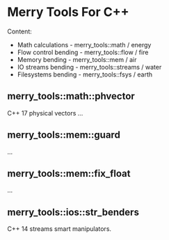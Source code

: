 # Merry Tools For C++

Content:
* Math calculations    - merry_tools::math / energy
* Flow control bending - merry_tools::flow / fire
* Memory bending       - merry_tools::mem / air
* IO streams  bending - merry_tools::streams / water
* Filesystems bending - merry_tools::fsys / earth

## merry_tools::math::phvector

C++ 17 physical vectors
...

## merry_tools::mem::guard

...

## merry_tools::mem::fix_float

...

## merry_tools::ios::str_benders

C++ 14 streams smart manipulators.
